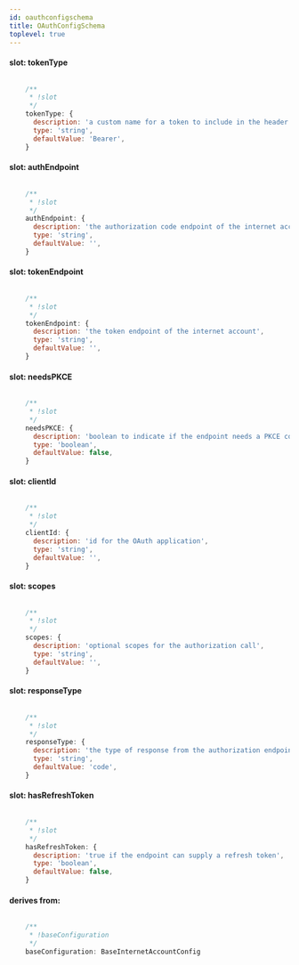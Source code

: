 ```yaml
---
id: oauthconfigschema
title: OAuthConfigSchema
toplevel: true
---
```


#### slot: tokenType
```js

    /**
     * !slot
     */
    tokenType: {
      description: 'a custom name for a token to include in the header',
      type: 'string',
      defaultValue: 'Bearer',
    }
```
#### slot: authEndpoint
```js

    /**
     * !slot
     */
    authEndpoint: {
      description: 'the authorization code endpoint of the internet account',
      type: 'string',
      defaultValue: '',
    }
```
#### slot: tokenEndpoint
```js

    /**
     * !slot
     */
    tokenEndpoint: {
      description: 'the token endpoint of the internet account',
      type: 'string',
      defaultValue: '',
    }
```
#### slot: needsPKCE
```js

    /**
     * !slot
     */
    needsPKCE: {
      description: 'boolean to indicate if the endpoint needs a PKCE code',
      type: 'boolean',
      defaultValue: false,
    }
```
#### slot: clientId
```js

    /**
     * !slot
     */
    clientId: {
      description: 'id for the OAuth application',
      type: 'string',
      defaultValue: '',
    }
```
#### slot: scopes
```js

    /**
     * !slot
     */
    scopes: {
      description: 'optional scopes for the authorization call',
      type: 'string',
      defaultValue: '',
    }
```
#### slot: responseType
```js

    /**
     * !slot
     */
    responseType: {
      description: 'the type of response from the authorization endpoint',
      type: 'string',
      defaultValue: 'code',
    }
```
#### slot: hasRefreshToken
```js

    /**
     * !slot
     */
    hasRefreshToken: {
      description: 'true if the endpoint can supply a refresh token',
      type: 'boolean',
      defaultValue: false,
    }
```
#### derives from: 
```js

    /**
     * !baseConfiguration
     */
    baseConfiguration: BaseInternetAccountConfig
```
